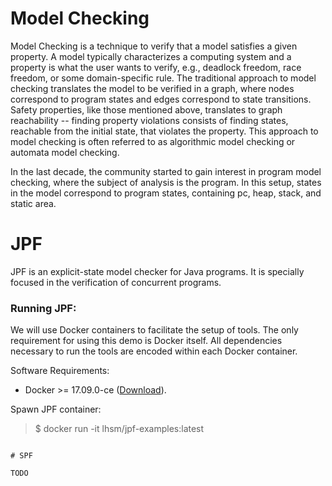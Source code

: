 # Model Checking

Model Checking is a technique to verify that a model satisfies a given property. A model typically characterizes a computing system and a property is what the user wants to verify, e.g., deadlock freedom, race freedom, or some domain-specific rule. The traditional approach to model checking translates the model to be verified in a graph, where nodes correspond to program states and edges correspond to state transitions. Safety properties, like those mentioned above, translates to graph reachability -- finding property violations consists of finding states, reachable from the initial state, that violates the property. This approach to model checking is often referred to as algorithmic model checking or automata model checking. 

In the last decade, the community started to gain interest in program model checking, where the subject of analysis is the program.  In this setup, states in the model correspond to program states, containing pc, heap, stack, and static area.  

# JPF

JPF is an explicit-state model checker for Java programs.  It is specially focused in the verification of concurrent programs.

### Running JPF:

We will use Docker containers to facilitate the setup of tools.  The only requirement for using this demo is Docker itself.  All dependencies necessary to run the tools are encoded within each Docker container.

Software Requirements:
- Docker >= 17.09.0-ce ([Download](https://store.docker.com/search?offering=enterprise&type=edition)).

Spawn JPF container:
> $ docker run -it lhsm/jpf-examples:latest

```

# SPF

TODO

